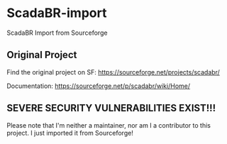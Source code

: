 # ScadaBR-import
ScadaBR Import from Sourceforge
## Original Project
Find the original project on SF: https://sourceforge.net/projects/scadabr/

Documentation: https://sourceforge.net/p/scadabr/wiki/Home/

## SEVERE SECURITY VULNERABILITIES EXIST!!!
Please note that I'm neither a maintainer, nor am I a contributor to this project. I just imported it from Sourceforge!
